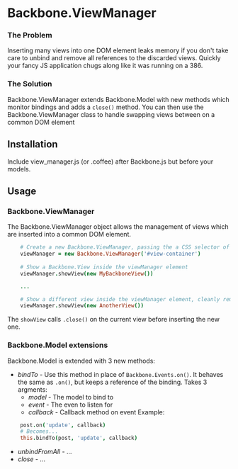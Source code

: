# Backbone.ViewManager
### The Problem
Inserting many views into one DOM element leaks memory if you don't take care to unbind and remove all references to the discarded views. Quickly your fancy JS application chugs along like it was running on a 386.

### The Solution
Backbone.ViewManager extends Backbone.Model with new methods which monitor bindings and adds a `close()` method. You can then use the Backbone.ViewManager class to handle swapping views between on a common DOM element

## Installation
Include view\_manager.js (or .coffee) after Backbone.js but before your models.

## Usage
### Backbone.ViewManager
The Backbone.ViewManager object allows the management of views which are inserted into a common DOM element.
```coffeescript
    # Create a new Backbone.ViewManager, passing the a CSS selector of the object you wish to insert the views into:
    viewManager = new Backbone.ViewManager('#view-container')
    
    # Show a Backbone.View inside the viewManager element
    viewManager.showView(new MyBackboneView())

    ...

    # Show a different view inside the viewManager element, cleanly removing the prior view
    viewManager.showView(new AnotherView())
```

The `showView` calls `.close()` on the current view before inserting the new one.

### Backbone.Model extensions
Backbone.Model is extended with 3 new methods:

* *bindTo* - Use this method in place of `Backbone.Events.on()`. It behaves the same as `.on()`, but keeps a reference of the binding. Takes 3 argments:
  * *model* - The model to bind to
  * *event* - The even to listen for
  * *callback* - Callback method on event
  Example:
```coffeescript
    post.on('update', callback)
    # Becomes...
    this.bindTo(post, 'update', callback)
```

* *unbindFromAll* - ...
* *close* - ...
